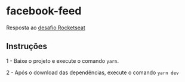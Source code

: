 # facebook-feed

Resposta ao [desafio Rocketseat](https://github.com/Rocketseat/bootcamp-gostack-desafio-04/blob/master/README.md#desafio-04-introdu%C3%A7%C3%A3o-ao-react)

## Instruções

1 - Baixe o projeto e execute o comando `yarn`.

2 - Após o download das dependências, execute o comando `yarn dev`
